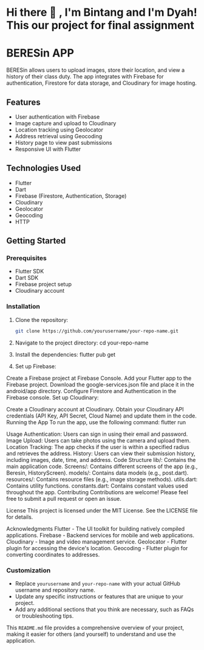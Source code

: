 # <summary><strong>Hi there :wave: , I'm Bintang and I'm Dyah! This our project for final assignment</strong></summary>
# BERESin APP

BERESin allows users to upload images, store their location, and view a history of their class duty. The app integrates with Firebase for authentication, Firestore for data storage, and Cloudinary for image hosting.

## Features

- User authentication with Firebase
- Image capture and upload to Cloudinary
- Location tracking using Geolocator
- Address retrieval using Geocoding
- History page to view past submissions
- Responsive UI with Flutter

## Technologies Used

- Flutter
- Dart
- Firebase (Firestore, Authentication, Storage)
- Cloudinary
- Geolocator
- Geocoding
- HTTP

## Getting Started

### Prerequisites

- Flutter SDK
- Dart SDK
- Firebase project setup
- Cloudinary account

### Installation

1. Clone the repository:

   ```bash
   git clone https://github.com/yourusername/your-repo-name.git
   
2. Navigate to the project directory:
   cd your-repo-name
   
3. Install the dependencies:
   flutter pub get

4. Set up Firebase:

Create a Firebase project at Firebase Console.
Add your Flutter app to the Firebase project.
Download the google-services.json file and place it in the android/app directory.
Configure Firestore and Authentication in the Firebase console.
Set up Cloudinary:

Create a Cloudinary account at Cloudinary.
Obtain your Cloudinary API credentials (API Key, API Secret, Cloud Name) and update them in the code.
Running the App
To run the app, use the following command:
flutter run

Usage
Authentication: Users can sign in using their email and password.
Image Upload: Users can take photos using the camera and upload them.
Location Tracking: The app checks if the user is within a specified radius and retrieves the address.
History: Users can view their submission history, including images, date, time, and address.
Code Structure
lib/: Contains the main application code.
Screens/: Contains different screens of the app (e.g., Beresin, HistoryScreen).
models/: Contains data models (e.g., post.dart).
resources/: Contains resource files (e.g., image storage methods).
utils.dart: Contains utility functions.
constants.dart: Contains constant values used throughout the app.
Contributing
Contributions are welcome! Please feel free to submit a pull request or open an issue.

License
This project is licensed under the MIT License. See the LICENSE file for details.

Acknowledgments
Flutter - The UI toolkit for building natively compiled applications.
Firebase - Backend services for mobile and web applications.
Cloudinary - Image and video management service.
Geolocator - Flutter plugin for accessing the device's location.
Geocoding - Flutter plugin for converting coordinates to addresses.


### Customization

- Replace `yourusername` and `your-repo-name` with your actual GitHub username and repository name.
- Update any specific instructions or features that are unique to your project.
- Add any additional sections that you think are necessary, such as FAQs or troubleshooting tips.

This `README.md` file provides a comprehensive overview of your project, making it easier for others (and yourself) to understand and use the application.
